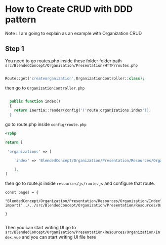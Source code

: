 
# How to Create CRUD with DDD pattern 


Note : I am going to explain as an example with Organization CRUD
## Step 1 

You need to go routes.php inside these folder folder path
`src/BlendedConcept/Organization/Presentation/HTTP/routes.php`


```php 

Route::get('createorganization',OrganizationController::class);


```


then go to `OrganizationController.php`

```php

  public function index()
  {
    return Inertia::render(config('('route.organizations.index'));
  }

```

go to route.php inside `config/route.php`

```php
<?php

return [
    
 'organizations' => [

    'index' => 'BlendedConcept/Organization/Presentation/Resources/Organization/Index',

    ],
]

```

then go to route.js inside `resources/js/route.js` and configure that route.

```
const pages = { 

"BlendedConcept/Organization/Presentation/Resources/Organization/Index": import('../../src/BlendedConcept/Organization/Presentation/Resources/Organization/Index.vue'),

}


```

Then you can start writing UI  go to `src/BlendedConcept/Organization/Presentation/Resources/Organization/Index.vue` and you can start writing UI file here 





